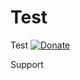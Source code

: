Test
====

Test
[![Donate](http://codersclan.net/graphics/getSupport_blue.png)](http://codersclan.net/test/step1.php?repo_id=1)

Support


